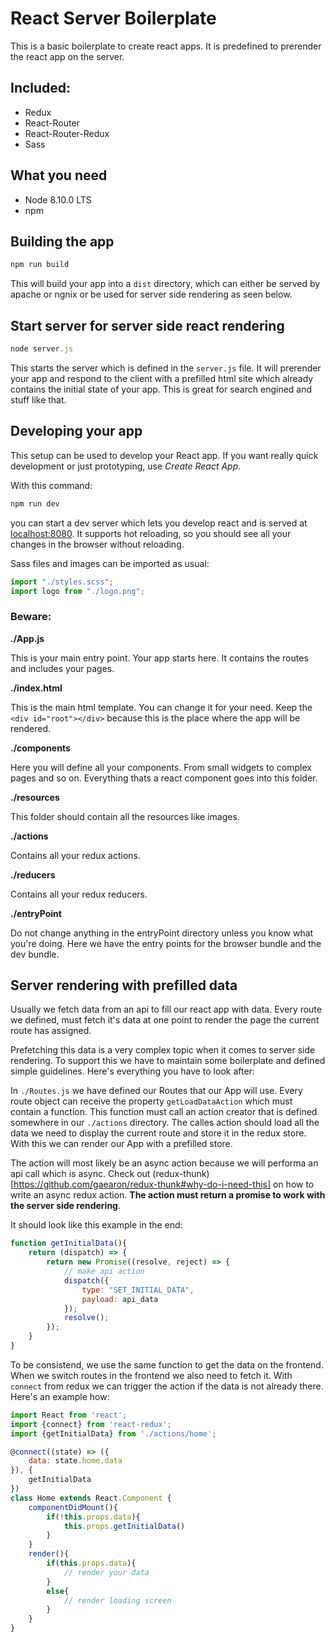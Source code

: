 # React Server Boilerplate

This is a basic boilerplate to create react apps.
It is predefined to prerender the react app on the server.

## Included:
- Redux
- React-Router
- React-Router-Redux
- Sass

## What you need
- Node 8.10.0 LTS
- npm

## Building the app
```js
npm run build
```
This will build your app into a ```dist``` directory, which can either be served by apache or ngnix or be used for server side rendering as seen below.

## Start server for server side react rendering
```js
node server.js
```
This starts the server which is defined in the ```server.js``` file. It will prerender your app and respond to the client with a prefilled html site which already contains the initial state of your app. This is great for search engined and stuff like that.

## Developing your app
This setup can be used to develop your React app. If you want really quick development or just prototyping, use *Create React App*.

With this command:
```js
npm run dev
```
you can start a dev server which lets you develop react and is served at [localhost:8080](http://localhost:8080). It supports hot reloading, so you should see all your changes in the browser without reloading.

Sass files and images can be imported as usual:
```js
import "./styles.scss";
import logo from "./logo.png";
```

### Beware:
**./App.js**

This is your main entry point. Your app starts here. It contains the routes and includes your pages.

**./index.html**

This is the main html template. You can change it for your need. Keep the ```<div id="root"></div>``` because this is the place where the app will be rendered.

**./components**

Here you will define all your components. From small widgets to complex pages and so on. Everything thats a react component goes into this folder.

**./resources**

This folder should contain all the resources like images.

**./actions**

Contains all your redux actions.

**./reducers**

Contains all your redux reducers.

**./entryPoint**

Do not change anything in the entryPoint directory unless you know what you're doing. Here we have the entry points for the browser bundle and the dev bundle.

## Server rendering with prefilled data
Usually we fetch data from an api to fill our react app with data. Every route we defined, must fetch it's data at one point to render the page the current route has assigned.

Prefetching this data is a very complex topic when it comes to server side rendering. To support this we have to maintain some boilerplate and defined simple guidelines. Here's everything you have to look after:

In ```./Routes.js``` we have defined our Routes that our App will use. Every route object can receive the property ```getLoadDataAction``` which must contain a function. This function must call an action creator that is defined somewhere in our ```./actions``` directory. The calles action should load all the data we need to display the current route and store it in the redux store. With this we can render our App with a prefilled store.

The action will most likely be an async action because we will performa an api call which is async. Check out (redux-thunk)[https://github.com/gaearon/redux-thunk#why-do-i-need-this] on how to write an async redux action. **The action must return a promise to work with the server side rendering**.

It should look like this example in the end:

```js
function getInitialData(){
    return (dispatch) => {
        return new Promise((resolve, reject) => {
            // make api action
            dispatch({
                type: "SET_INITIAL_DATA",
                payload: api_data
            });
            resolve();
        });
    }
}
```

To be consistend, we use the same function to get the data on the frontend. When we switch routes in the frontend we also need to fetch it. With ```connect``` from redux we can trigger the action if the data is not already there. Here's an example how:

```js
import React from 'react';
import {connect} from 'react-redux';
import {getInitialData} from './actions/home';

@connect((state) => ({
    data: state.home.data
}), {
    getInitialData
})
class Home extends React.Component {
    componentDidMount(){
        if(!this.props.data){
            this.props.getInitialData()
        }
    }
    render(){
        if(this.props.data){
            // render your data
        }
        else{
            // render loading screen
        }
    }
}
```